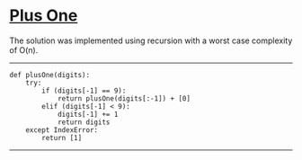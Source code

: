 # [Plus One](https://leetcode.com/explore/interview/card/top-interview-questions-easy/92/array/559/)

The solution was implemented using recursion with a worst case complexity of O(n).
___
```
def plusOne(digits):
    try:
        if (digits[-1] == 9):
            return plusOne(digits[:-1]) + [0]
        elif (digits[-1] < 9):
            digits[-1] += 1
            return digits
    except IndexError:
        return [1]
```
___